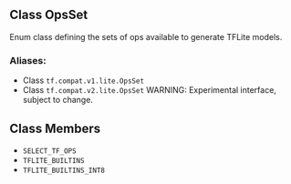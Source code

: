 ## Class OpsSet
Enum class defining the sets of ops available to generate TFLite models.
### Aliases:
- Class `tf.compat.v1.lite.OpsSet`
- Class `tf.compat.v2.lite.OpsSet`
WARNING: Experimental interface, subject to change.
## Class Members
- `SELECT_TF_OPS`
- `TFLITE_BUILTINS`
- `TFLITE_BUILTINS_INT8`
